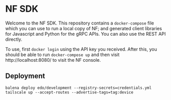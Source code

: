 NF SDK
=====

Welcome to the NF SDK.  This repository contains a `docker-compose`
file which you can use to run a local copy of NF; and generated client
libraries for Javascript and Python for the gRPC APIs.  You can also
use the REST API directly.

To use, first `docker login` using the API key you received.  After
this, you should be able to run `docker-compose up` and then visit
http://localhost:8080/ to visit the NF console.


## Deployment

```shell
balena deploy edo/development --registry-secrets=credentials.yml
tailscale up --accept-routes --advertise-tags=tag:device
```
